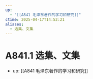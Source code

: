 ```yaml
---
up:
  - "[[A841 毛泽东著作的学习和研究]]"
ctime: 2025-04-17T14:52:21
aliases:
  - 选集、文集
---
```


# A841.1 选集、文集

- up: [[A841 毛泽东著作的学习和研究]]
